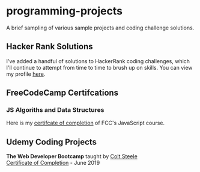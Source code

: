 # programming-projects
A brief sampling of various sample projects and coding challenge solutions.

## Hacker Rank Solutions
I've added a handful of solutions to HackerRank coding challenges, which I'll continue to attempt from time to time to brush up on skills. You can view my profile [here](https://www.hackerrank.com/kylewalkerjacks1).

## FreeCodeCamp Certifcations
### JS Algoriths and Data Structures
Here is my [certifcate of completion](https://www.freecodecamp.org/certification/kylewjackson/javascript-algorithms-and-data-structures) of FCC's JavaScript course.

## Udemy Coding Projects
**The Web Developer Bootcamp** taught by [Colt Steele](https://www.udemy.com/the-web-developer-bootcamp/)  
[Certificate of Completion](https://www.udemy.com/certificate/UC-GCOQR6MA/) - June 2019
